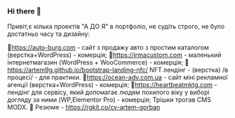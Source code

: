 ### Hi there 👋
Привіт,є кілька проектів "А ДО Я" в портфоліо, не
судіть строго, не було достатньо часу та дизайну:

🌳https://auto-burg.com - сайт з продажу авто з простим каталогом (верстка+WordPress) - комерція;
🌳https://irmacustom.com - маленький інтернетмагазин (WordPress + WooCommerce) - комерція;
🌳https://artem9g.github.io/bootstrap-landing-nfc/ NFT лендінг - (верстка) /в процесі/ - для практики.
🌳https://ocean-adv.com.ua - сайт міні рекламної агенції (верстка+WordPress) - комерція;
🌳https://heartbeatmktg.com - лендінг для сервісу, який допомагає людям похилого віку у виборі догляду за ними (WP,Elementor Pro) - комерція;
  Трішки трогав CMS MODX.
🌱 Резюме -  https://rgkit.co/cv-artem-gorban 
<!--
**artem9g/artem9g** is a ✨ _special_ ✨ repository because its `README.md` (this file) appears on your GitHub profile.

Here are some ideas to get you started:

- 🔭 I’m currently working on ...
- 🌱 I’m currently learning ...
- 👯 I’m looking to collaborate on ...
- 🤔 I’m looking for help with ...
- 💬 Ask me about ...
- 📫 How to reach me: ...
- 😄 Pronouns: ...
- ⚡ Fun fact: ...
-->
